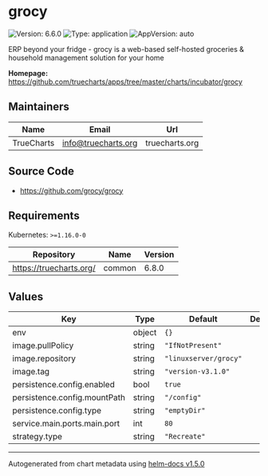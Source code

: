 # grocy

![Version: 6.6.0](https://img.shields.io/badge/Version-6.6.0-informational?style=flat-square) ![Type: application](https://img.shields.io/badge/Type-application-informational?style=flat-square) ![AppVersion: auto](https://img.shields.io/badge/AppVersion-auto-informational?style=flat-square)

ERP beyond your fridge - grocy is a web-based self-hosted groceries & household management solution for your home

**Homepage:** <https://github.com/truecharts/apps/tree/master/charts/incubator/grocy>

## Maintainers

| Name | Email | Url |
| ---- | ------ | --- |
| TrueCharts | info@truecharts.org | truecharts.org |

## Source Code

* <https://github.com/grocy/grocy>

## Requirements

Kubernetes: `>=1.16.0-0`

| Repository | Name | Version |
|------------|------|---------|
| https://truecharts.org/ | common | 6.8.0 |

## Values

| Key | Type | Default | Description |
|-----|------|---------|-------------|
| env | object | `{}` |  |
| image.pullPolicy | string | `"IfNotPresent"` |  |
| image.repository | string | `"linuxserver/grocy"` |  |
| image.tag | string | `"version-v3.1.0"` |  |
| persistence.config.enabled | bool | `true` |  |
| persistence.config.mountPath | string | `"/config"` |  |
| persistence.config.type | string | `"emptyDir"` |  |
| service.main.ports.main.port | int | `80` |  |
| strategy.type | string | `"Recreate"` |  |

----------------------------------------------
Autogenerated from chart metadata using [helm-docs v1.5.0](https://github.com/norwoodj/helm-docs/releases/v1.5.0)
